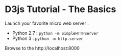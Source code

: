 # D3js Tutorial - The Basics

Launch your favorite micro web server : 

* Python 2.7 : ```python -m SimpleHTTPServer```
* Python 3   :  ```python -m http.server```

Browse to the http://localhost:8000
